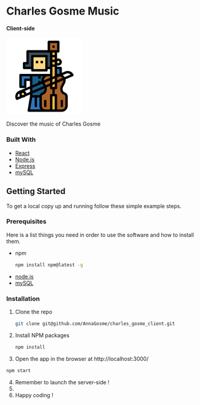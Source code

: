 # Charles Gosme Music
#### Client-side
<img src="src/assets/cello.png" alt="Logo" width="200">


Discover the music of Charles Gosme

### Built With

* [React](https://reactjs.org/)
* [Node.js](https://nodejs.dev/)
* [Express](https://expressjs.com/)
* [mySQL](https://www.mysql.com/)

## Getting Started

To get a local copy up and running follow these simple example steps.

### Prerequisites

Here is a list things you need in order to use the software and how to install them.
* npm
  ```sh
  npm install npm@latest -g
  ```
* [node.js](https://nodejs.org/en/download/)
* [mySQL](https://dev.mysql.com/downloads/installer/)

### Installation

1. Clone the repo
   ```sh
   git clone git@github.com/AnnaGosme/charles_gosme_client.git
   ```
2. Install NPM packages
   ```sh
   npm install
   ```
3. Open the app in the browser at http://localhost:3000/
  ```sh
  npm start
  ```
4. Remember to launch the server-side !
5. 
6. Happy coding !
